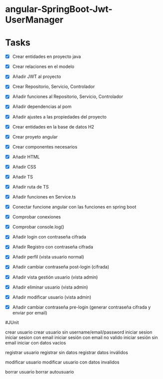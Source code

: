 # angular-SpringBoot-Jwt-UserManager

# Tasks
- [x] Crear entidades en proyecto java
- [x] Crear relaciones en el modelo
- [x] Añadir JWT al proyecto
- [x] Crear Repositorio, Servicio, Controlador
- [x] Añadir funciones al Repositorio, Servicio, Controlador
- [x] Añadir dependencias al pom
- [x] Añadir ajustes a las propiedades del proyecto
- [x] Crear entidades en la base de datos H2
- [x] Crear proyeto angular
- [x] Crear componentes necesarios
- [x] Añadir HTML
- [x] Añadir CSS
- [x] Añadir TS
- [x] Añadir ruta de TS
- [x] Añadir funciones en Service.ts
- [x] Conectar funcione angular con las funciones en spring boot
- [x] Comprobar conexiones
- [x] Comprobar console.log()
- [x] Añadir login con contraseña cifrada
- [x] Añadir Registro con contraseña cifrada
- [x] Añadir perfil (vista usuario normal)
- [x] Añadir cambiar contraseña post-login (cifrada)
- [x] Añadir vista gestión usuario (vista admin)
- [x] Añadir eliminar usuario (vista admin)
- [x] Añadir modificar usuario (vista admin)
- [x] Añadir cambiar contraseña pre-login (generar contraseña cifrada y enviar por email)


#JUnit

crear usuario
crear usuario sin username/email/password
iniciar sesion
iniciar sesion con email
iniciar sesión con email no valido
iniciar sesión sin email
iniciar con datos vacios

registrar usuario
registrar sin datos
registrar datos inválidos

modificar usuario
modificar usuario con datos invalidos

borrar usuario
borrar autousuario
